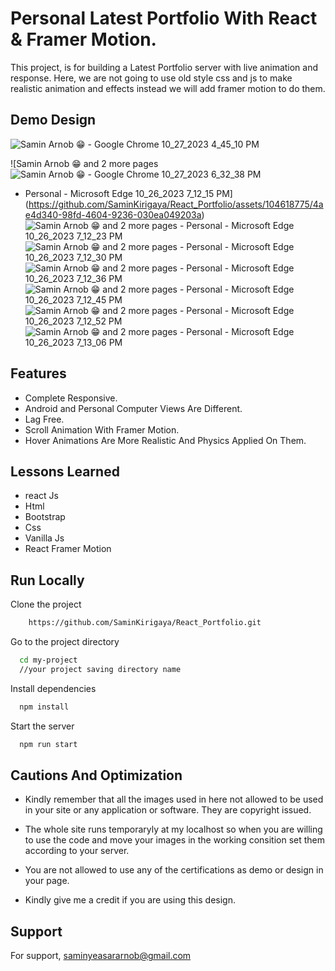
# Personal Latest Portfolio With React & Framer Motion.
This project, is for building a Latest Portfolio server with live animation and response.
Here, we are not going to use old style css and js to make realistic animation and effects instead we will add framer motion to do them.


## Demo Design
![Samin Arnob 😁 - Google Chrome 10_27_2023 4_45_10 PM](https://github.com/SaminKirigaya/React_Portfolio/assets/104618775/d72b6bf0-6f36-46f6-9ef6-c01c4604107e)

![Samin Arnob 😁 and 2 more pages![Samin Arnob 😁 - Google Chrome 10_27_2023 6_32_38 PM](https://github.com/SaminKirigaya/React_Portfolio/assets/104618775/15703ad0-a234-4af2-bab5-7c76406d2326)
 - Personal - Microsoft​ Edge 10_26_2023 7_12_15 PM](https://github.com/SaminKirigaya/React_Portfolio/assets/104618775/4ae4d340-98fd-4604-9236-030ea049203a)
![Samin Arnob 😁 and 2 more pages - Personal - Microsoft​ Edge 10_26_2023 7_12_23 PM](https://github.com/SaminKirigaya/React_Portfolio/assets/104618775/276cf92e-c8f4-4690-8649-cf9a8a8f589b)
![Samin Arnob 😁 and 2 more pages - Personal - Microsoft​ Edge 10_26_2023 7_12_30 PM](https://github.com/SaminKirigaya/React_Portfolio/assets/104618775/72c4342c-0716-40dc-a28f-c9b72028b4b1)
![Samin Arnob 😁 and 2 more pages - Personal - Microsoft​ Edge 10_26_2023 7_12_36 PM](https://github.com/SaminKirigaya/React_Portfolio/assets/104618775/ff3509d8-49b6-468e-8aca-1b7dcba2999d)
![Samin Arnob 😁 and 2 more pages - Personal - Microsoft​ Edge 10_26_2023 7_12_45 PM](https://github.com/SaminKirigaya/React_Portfolio/assets/104618775/26e47b2c-20ae-450f-a44b-f8a0318b94d0)
![Samin Arnob 😁 and 2 more pages - Personal - Microsoft​ Edge 10_26_2023 7_12_52 PM](https://github.com/SaminKirigaya/React_Portfolio/assets/104618775/1e7c4eab-95c5-48e9-8769-f71d16f34990)
![Samin Arnob 😁 and 2 more pages - Personal - Microsoft​ Edge 10_26_2023 7_13_06 PM](https://github.com/SaminKirigaya/React_Portfolio/assets/104618775/70ae8613-21c5-43ef-bdde-35314ff20020)








## Features

- Complete Responsive.
- Android and Personal Computer Views Are Different.
- Lag Free.
- Scroll Animation With Framer Motion.
- Hover Animations Are More Realistic And Physics Applied On Them.

## Lessons Learned

- react Js
- Html
- Bootstrap
- Css
- Vanilla Js
- React Framer Motion



## Run Locally

Clone the project

```bash
    https://github.com/SaminKirigaya/React_Portfolio.git

```

Go to the project directory

```bash
  cd my-project
  //your project saving directory name
```

Install dependencies

```bash
  npm install
```

Start the server

```bash
  npm run start
```

## Cautions And Optimization

- Kindly remember that all the images used in here not allowed to be used in your site or any application or software. They are copyright issued.

- The whole site runs temporaryly at my localhost so when you are willing to use the code and move your images in the working consition set them according to your server.

- You are not allowed to use any of the certifications as demo or design in your page. 

- Kindly give me a credit if you are using this design.


## Support

For support, saminyeasararnob@gmail.com 

